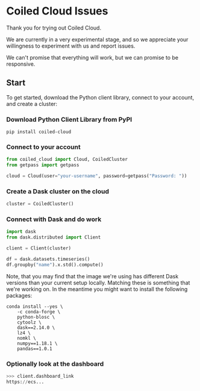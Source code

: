 Coiled Cloud Issues
===================

Thank you for trying out Coiled Cloud.

We are currently in a very experimental stage,
and so we appreciate your willingness to experiment with us and report issues.

We can't promise that everything will work, but we can promise to be responsive.

Start
-----

To get started, download the Python client library, connect to your account, and create a cluster:

### Download Python Client Library from PyPI

```
pip install coiled-cloud
```

### Connect to your account

```python
from coiled_cloud import Cloud, CoiledCluster
from getpass import getpass

cloud = Cloud(user="your-username", password=getpass("Password: "))
```

### Create a Dask cluster on the cloud

```python
cluster = CoiledCluster()
```

### Connect with Dask and do work

```python
import dask
from dask.distributed import Client

client = Client(cluster)

df = dask.datasets.timeseries()
df.groupby("name").x.std().compute()
```

Note, that you may find that the image we're using has different Dask versions
than your current setup locally.  Matching these is something that we're
working on.  In the meantime you might want to install the following packages:

```
conda install --yes \
    -c conda-forge \
    python-blosc \
    cytoolz \
    dask==2.14.0 \
    lz4 \
    nomkl \
    numpy==1.18.1 \
    pandas==1.0.1
```

### Optionally look at the dashboard

```python
>>> client.dashboard_link
https://ecs...
```
